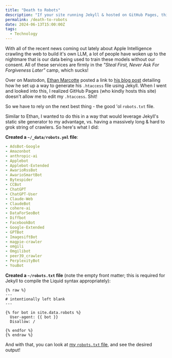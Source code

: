 ```yaml
---
title: "Death to Robots"
description: "If your site running Jekyll & hosted on GitHub Pages, this post is for you."
permalink: /death-to-robots
date: 2024-06-13T15:00:00Z
tags: 
  - Technology
---
```


With all of the recent news coming out lately about Apple Intelligence crawling the web to build it's own LLM, a lot of people have woken up to the nightmare that is our data being used to train these models without our consent. All of these services are firmly in the *"Steal First, Never Ask For Forgiveness Later"* camp, which sucks!

Over on Mastodon, [Ethan Marcotte](https://follow.ethanmarcotte.com/@beep) posted a link to [his blog post](https://ethanmarcotte.com/wrote/blockin-bots/) detailing how he set up a way to generate his `.htaccess` file using Jekyll. When I went and looked into this, I realized GitHub Pages (who kindly hosts this site) doesn't allow me to edit my `.htaccess`. Shit!

So we have to rely on the next best thing - the good 'ol `robots.txt` file.

Similar to Ethan, I wanted to do this in a way that would leverage Jekyll's static site generator to my advantage, vs. having a massively long & hard to grok string of crawlers. So here's what I did:

**Created a `~/_data/robots.yml` file**:

```yml
- AdsBot-Google
- Amazonbot
- anthropic-ai
- Applebot
- Applebot-Extended
- AwarioRssBot
- AwarioSmartBot
- Bytespider
- CCBot
- ChatGPT
- ChatGPT-User
- Claude-Web
- ClaudeBot
- cohere-ai
- DataForSeoBot
- Diffbot
- FacebookBot
- Google-Extended
- GPTBot
- ImagesiftBot
- magpie-crawler
- omgili
- Omgilibot
- peer39_crawler
- PerplexityBot
- YouBot
```

**Created a `~/robots.txt` file** (note the empty front matter; this is required for Jekyll to compile the Liquid syntax appropriately):

```liquid
{% raw %}
---
# intentionally left blank
---

{% for bot in site.data.robots %}
  User-agent: {{ bot }}
  Disallow: /
  
{% endfor %}
{% endraw %}
```

And with that, you can look at [my `robots.txt` file](/robots.txt), and see the desired output!
